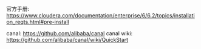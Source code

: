 
官方手册:
https://www.cloudera.com/documentation/enterprise/6/6.2/topics/installation_reqts.html#pre-install



canal: https://github.com/alibaba/canal
canal wiki: https://github.com/alibaba/canal/wiki/QuickStart